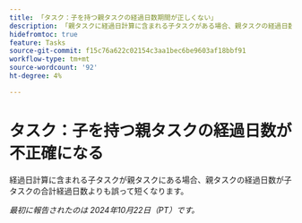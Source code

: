 ```yaml
---
title: 「タスク：子を持つ親タスクの経過日数期間が正しくない」
description: 「親タスクに経過日計算に含まれる子タスクがある場合、親タスクの経過日数が子タスクの合計経過日数よりも誤って少なくなります。」
hidefromtoc: true
feature: Tasks
source-git-commit: f15c76a622c02154c3aa1bec6be9603af18bbf91
workflow-type: tm+mt
source-wordcount: '92'
ht-degree: 4%

---
```


# タスク：子を持つ親タスクの経過日数が不正確になる

経過日計算に含まれる子タスクが親タスクにある場合、親タスクの経過日数が子タスクの合計経過日数よりも誤って短くなります。

_最初に報告されたのは 2024年10月22日（PT）です。_
